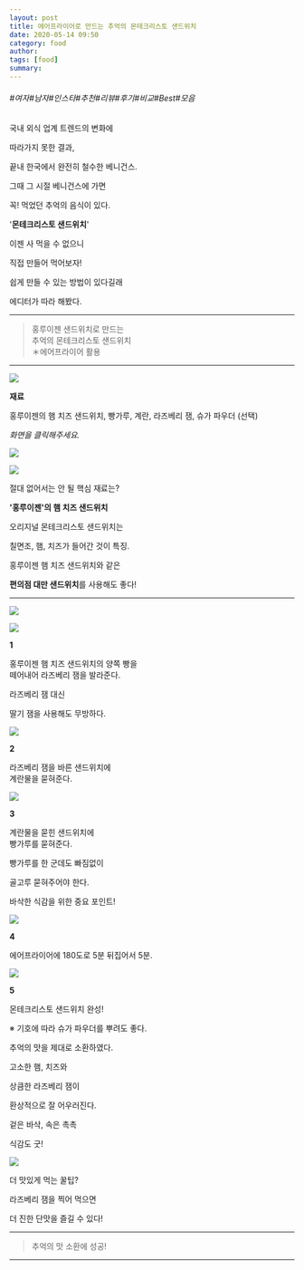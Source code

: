 ```yaml
---
layout: post
title: 에어프라이어로 만드는 추억의 몬테크리스토 샌드위치
date: 2020-05-14 09:50
category: food
author: 
tags: [food]
summary: 
---
```


###### #여자#남자#인스타#추천#리뷰#후기#비교#Best#모음

국내 외식 업계 트렌드의 변화에

따라가지 못한 결과,

끝내 한국에서 완전히 철수한 베니건스.

  

그때 그 시절 베니건스에 가면

꼭! 먹었던 추억의 음식이 있다.

'**몬테크리스토 샌드위치**'  

  

이젠 사 먹을 수 없으니

직접 만들어 먹어보자!

  

쉽게 만들 수 있는 방법이 있다길래

에디터가 따라 해봤다.

----------

> 홍루이젠 샌드위치로 만드는  
> 추억의 몬테크리스토 샌드위치  
> ＊에어프라이어 활용  

----------

![](https://img1.daumcdn.net/thumb/R720x0/?fname=https%3A%2F%2Ft1.daumcdn.net%2Fliveboard%2Fcemmarketing%2F69bcb7f853c94c2cbccd224f8a79ccf0.JPG)

**재료**

홍루이젠의 햄 치즈 샌드위치, 빵가루, 계란, 라즈베리 잼, 슈가 파우더 (선택)  

_화면을 클릭해주세요._

![](https://img1.daumcdn.net/thumb/S700x700/?scode=1boon&fname=https://t1.daumcdn.net/liveboard/cemmarketing/da627d962fbc439b9ccdbe0395443c41.JPG)

![](https://img1.daumcdn.net/thumb/S700x700/?scode=1boon&fname=https://t1.daumcdn.net/liveboard/cemmarketing/3589bfc52fbc4ecca74d15eb6e4e74ad.JPG)

절대 없어서는 안 될 핵심 재료는?  

**'홍루이젠'의 햄 치즈 샌드위치**  

  

오리지널 몬테크리스토 샌드위치는

칠면조, 햄, 치즈가 들어간 것이 특징.

  

홍루이젠 햄 치즈 샌드위치와 같은

**편의점 대만 샌드위치**를 사용해도 좋다!

----------

![](https://img1.daumcdn.net/thumb/R720x0/?fname=https%3A%2F%2Ft1.daumcdn.net%2Fliveboard%2Fcemmarketing%2F77a6adc5dfd847d58ca9f322f627571b.JPG)

![](https://img1.daumcdn.net/thumb/R720x0/?fname=https%3A%2F%2Ft1.daumcdn.net%2Fliveboard%2Fcemmarketing%2Fbf3c4c431b4c4e69ad0a36e9d091fbc2.JPG)

**1**

홍루이젠 햄 치즈 샌드위치의 양쪽 빵을  
떼어내어 라즈베리 잼을 발라준다.  

라즈베리 잼 대신

딸기 잼을 사용해도 무방하다.  

![](https://img1.daumcdn.net/thumb/R720x0/?fname=https%3A%2F%2Ft1.daumcdn.net%2Fliveboard%2Fcemmarketing%2F6fde1a29a14341fb9833ebf7f2cdda71.JPG)

**2**

라즈베리 잼을 바른 샌드위치에  
계란물을 묻혀준다.  

![](https://img1.daumcdn.net/thumb/R720x0/?fname=https%3A%2F%2Ft1.daumcdn.net%2Fliveboard%2Fcemmarketing%2F1545afe5c84348d98a7dac9c7e9ab88e.JPG)

**3**

계란물을 묻힌 샌드위치에  
빵가루를 묻혀준다.  

빵가루를 한 군데도 빠짐없이

골고루 묻혀주어야 한다.

  

바삭한 식감을 위한 중요 포인트!

![](https://img1.daumcdn.net/thumb/R720x0/?fname=https%3A%2F%2Ft1.daumcdn.net%2Fliveboard%2Fcemmarketing%2F291e43c01145456d953bebb8a06c35c8.JPG)

**4**

에어프라이어에 180도로 5분 뒤집어서 5분.  

![](https://img1.daumcdn.net/thumb/R720x0/?fname=https%3A%2F%2Ft1.daumcdn.net%2Fliveboard%2Fcemmarketing%2Ff6d5308c9afe4d089bec5afbdcd83b47.JPG)

**5**

몬테크리스토 샌드위치 완성!  
  
※ 기호에 따라 슈가 파우더를 뿌려도 좋다.  

추억의 맛을 제대로 소환하였다.

  

고소한 햄, 치즈와  

상큼한 라즈베리 잼이

환상적으로 잘 어우러진다.

  

겉은 바삭, 속은 촉촉

식감도 굿!

![](https://img1.daumcdn.net/thumb/R720x0/?fname=https%3A%2F%2Ft1.daumcdn.net%2Fliveboard%2Fcemmarketing%2F3e2791e8a01745d5bbbde31a3c124294.JPG)

더 맛있게 먹는 꿀팁?

  

라즈베리 잼을 찍어 먹으면

더 진한 단맛을 즐길 수 있다!

----------

> 추억의 맛 소환에 성공!  

----------